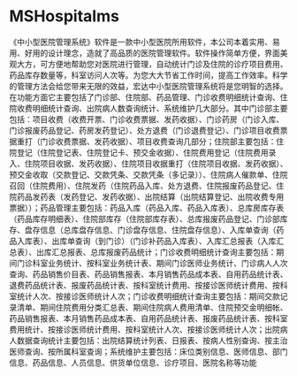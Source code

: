 # MSHospitalms
 《中小型医院管理系统》软件是一款中小型医院所用软件，本公司本着实用、易用、好用的设计理念，造就了高品质的医院管理软件。软件操作简单方便，界面美观大方，可方便地帮助您对医院进行管理，自动统计门诊及住院的诊疗项目费用、药品库存数量等，科室访问人次等。为您大大节省工作时间，提高工作效率。科学的管理方法会给您带来无限的效益，宏达中小型医院管理系统将是您明智的选择。在功能方面它主要包括了门诊部、住院部、药品管理、门诊收费明细统计查询、住院收费明细统计查询、出院病人数查询统计、系统维护几大部分。其中门诊部主要包括：项目收费（收费开票、门诊收费票据、发药收据）、门诊药房（门诊入库、门诊报废药品登记、药房发药登记）、处方退费（门诊退费登记）、门诊项目收费票据重打（门诊收费票据、发药收据）、项目收费查询几部分；住院部主要包括：住院登记（住院登记表、住院登记卡、预交金收据）、住院费用登记（住院费用录入、住院项目收据、发药收据）、住院项目收据重打（住院项目收据、发药收据）、预交金收取（交款登记、交款凭条、交款凭条（多记录））、住院病人催款单、住院召回（住院费用）、住院发药（住院药品入库、处方退费、住院报废药品登记、住院药品发药表（发药登记、发药收据）、出院结算（出院结算登记、出院收费专用票据））；药品管理主要包括：药品入库（药品入库、药品入库表）、总库房库存表（药品库存明细表）、住院部库存（住院部库存表）、总库报废药品登记、门诊部库存、盘存信息（总库盘存信息、门诊盘存信息、住院盘存信息）、入库单查询（药品入库表）、出库单查询（到门诊）（门诊补药品入库表）、入库汇总报表（入库汇总表）、出库汇总报表、总库报废药品统计；门诊收费明细统计查询主要包括：期间门诊科室业务统计、按科室业务统计表、期间门诊医师业务统计、门诊病人人次查询、药品销售价目表、药品销售报表、本月销售药品成本表、自用药品统计表、退费药品统计表、报废药品统计表、按科室统计费用、按接诊医师统计费用、按科室统计人次、按接诊医师统计人次；门诊收费明细统计查询主要包括：期间交款记录清单、期间住院费用分类汇总表、期间住院病人费用清单、住院预交金明细帐、药品销售报表、本月销售药品成本表、自用药品统计表、报废药品统计表、按科室费用统计、按接诊医师统计费用、按科室统计人次、按接诊医师统计人次；出院病人数据查询统计主要包括：出院结算统计列表、日报表、按病人性别查询、按主治医师查询、按所属科室查询；系统维护主要包括：床位类别信息、医师信息、部门信息、药品信息、人员信息、供货单位信息、诊疗项目、医院名称等功能
